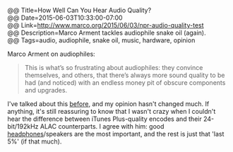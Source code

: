 @@ Title=How Well Can You Hear Audio Quality?  
@@ Date=2015-06-03T10:33:00-07:00  
@@ Link=http://www.marco.org/2015/06/03/npr-audio-quality-test  
@@ Description=Marco Arment tackles audiophile snake oil (again).  
@@ Tags=audio, audiophile, snake oil, music, hardware, opinion  

Marco Arment on audiophiles:
>This is what’s so frustrating about audiophiles: they convince themselves, and others, that there’s always more sound quality to be had (and noticed) with an endless money pit of obscure components and upgrades.

I've talked about this [before][theoveranalyzed], and my opinion hasn't changed much. If anything, it's still reassuring to know that I wasn't crazy when I couldn't hear the difference between iTunes Plus-quality encodes and their 24-bit/192kHz ALAC counterparts. I agree with him: good [headphones][amazon]/speakers are the most important, and the rest is just that 'last 5%' (if that much).

[amazon]: http://www.amazon.com/dp/B00C4VFYRC/?tag=theov0c-20
[theoveranalyzed]: http://www.theoveranalyzed.net/2015/2/3/ponoplayer-and-other-audiophile-snake-oil